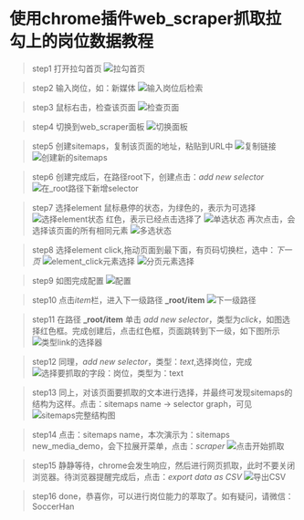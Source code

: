 # 使用chrome插件web_scraper抓取拉勾上的岗位数据教程
>step1 打开拉勾首页
>![拉勾首页](https://github.com/SoccerHan/web_scraper_lagou/blob/master/拉勾首页.jpg)

>step2 输入岗位，如：新媒体
>![输入岗位后检索](https://github.com/SoccerHan/web_scraper_lagou/blob/master/拉勾-输入职位.jpg)

>step3 鼠标右击，检查该页面
>![检查页面](https://github.com/SoccerHan/web_scraper_lagou/blob/master/右键检查.jpg)

>step4 切换到web_scraper面板
>![切换面板](https://github.com/SoccerHan/web_scraper_lagou/blob/master/切换到web_scraper.jpg)

>step5 创建sitemaps，复制该页面的地址，粘贴到URL中
>![复制链接](https://github.com/SoccerHan/web_scraper_lagou/blob/master/复制链接.jpg)
>![创建新的sitemaps](https://github.com/SoccerHan/web_scraper_lagou/blob/master/创建demo.jpg)

>step6 创建完成后，在路径root下，创建点击：*add new selector*
>![在_root路径下新增selector](https://github.com/SoccerHan/web_scraper_lagou/blob/master/_root路径下.jpg)

>step7 选择element
>鼠标悬停的状态，为绿色的，表示为可选择
>![选择element状态](https://github.com/SoccerHan/web_scraper_lagou/blob/master/element鼠标悬停状态.jpg)
>红色，表示已经点击选择了
>![单选状态](https://github.com/SoccerHan/web_scraper_lagou/blob/master/element单选.jpg)
>再次点击，会选择该页面的所有相同元素
>![多选状态](https://github.com/SoccerHan/web_scraper_lagou/blob/master/element多选.jpg)

>step8 选择element click,拖动页面到最下面，有页码切换栏，选中：*下一页*
>![element_click元素选择](https://github.com/SoccerHan/web_scraper_lagou/blob/master/element_click选择.jpg)
>![分页元素选择](https://github.com/SoccerHan/web_scraper_lagou/blob/master/element_click选择.jpg)

>step9 如图完成配置
>![配置](https://github.com/SoccerHan/web_scraper_lagou/blob/master/如图配置好内容，保存.jpg)

>step10 点击*item*栏，进入下一级路径 **_root/item**
>![下一级路径](https://github.com/SoccerHan/web_scraper_lagou/blob/master/进入下一级目录.jpg)

>step11 在路径 **_root/item** 单击 *add new selector*，类型为*click*，如图选择红色框。完成创建后，点击红色框，页面跳转到下一级，如下图所示
>![类型link的选择器](https://github.com/SoccerHan/web_scraper_lagou/blob/master/link选择.jpg)

>step12 同理，*add new selector*，类型：*text*,选择岗位，完成
>![选择要抓取的字段：岗位，类型为：text](https://github.com/SoccerHan/web_scraper_lagou/blob/master/选择岗位名称.jpg)

>step13 同上，对该页面要抓取的文本进行选择，并最终可发现sitemaps的结构为这样。点击：sitemaps name → selector graph，可见
>![sitemaps完整结构图](https://github.com/SoccerHan/web_scraper_lagou/blob/master/sitemaps树状图.jpg)

>step14 点击：sitemaps name，本次演示为：sitemaps new_media_demo，会下拉展开菜单，点击：*scraper*
>![点击开始抓取](https://github.com/SoccerHan/web_scraper_lagou/blob/master/点击scraper.jpg)

>step15 静静等待，chrome会发生响应，然后进行网页抓取，此时不要关闭浏览器。待浏览器提醒完成后，点击：*export data as CSV*
>![导出CSV](https://github.com/SoccerHan/web_scraper_lagou/blob/master/导出CSV.jpg)

>step16 done，恭喜你，可以进行岗位能力的萃取了。如有疑问，请微信：SoccerHan















